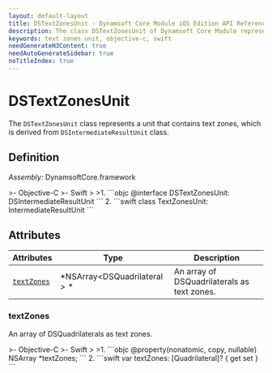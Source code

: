 ```yaml
---
layout: default-layout
title: DSTextZonesUnit - Dynamsoft Core Module iOS Edition API Reference
description: The class DSTextZonesUnit of Dynamsoft Core Module represents a unit that contains text zones, which is derived from DSIntermediateResultUnit class.
keywords: text zones unit, objective-c, swift
needGenerateH3Content: true
needAutoGenerateSidebar: true
noTitleIndex: true
---
```


# DSTextZonesUnit

The `DSTextZonesUnit` class represents a unit that contains text zones, which is derived from `DSIntermediateResultUnit` class.

## Definition

*Assembly:* DynamsoftCore.framework

<div class="sample-code-prefix"></div>
>- Objective-C
>- Swift
>
>1. 
```objc
@interface DSTextZonesUnit: DSIntermediateResultUnit
```
2. 
```swift
class TextZonesUnit: IntermediateResultUnit
```

## Attributes

| Attributes | Type | Description |
| ---------- | ---- | ----------- |
| [`textZones`](#textzones) | *NSArray<DSQuadrilateral *> \** | An array of DSQuadrilaterals as text zones. |

### textZones

An array of DSQuadrilaterals as text zones.

<div class="sample-code-prefix"></div>
>- Objective-C
>- Swift
>
>1. 
```objc
@property(nonatomic, copy, nullable) NSArray<DSQuadrilateral *> *textZones;
```
2. 
```swift
var textZones: [Quadrilateral]? { get set }
```
